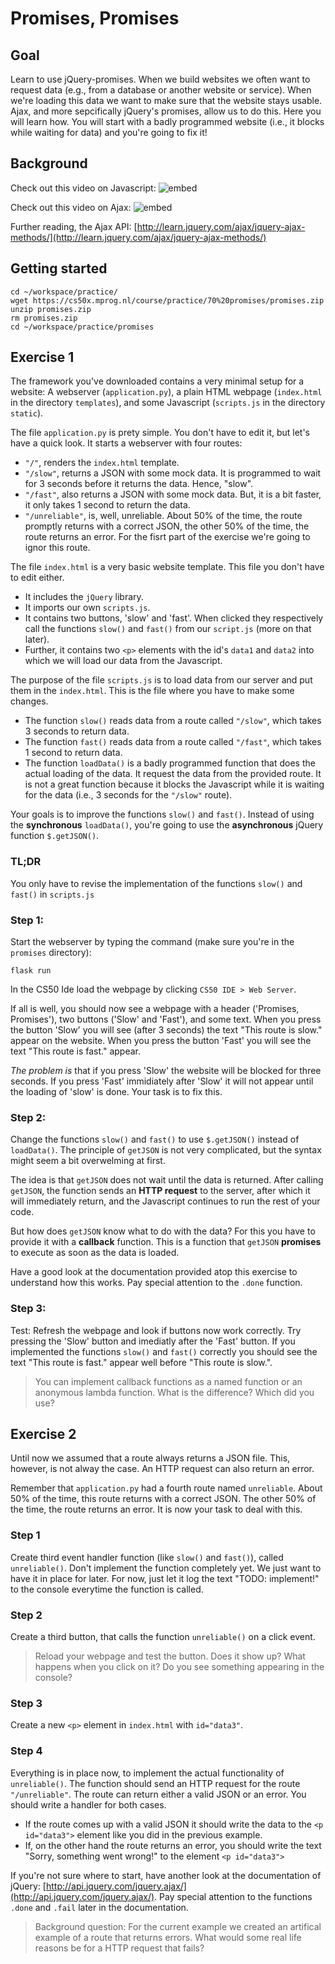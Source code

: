 # Promises, Promises

## Goal

Learn to use jQuery-promises. When we build websites we often want to request data (e.g., from a database or another website or service). When we're loading this data we want to make sure that the website stays usable. Ajax, and more sepcifically jQuery's promises, allow us to do this. Here you will learn how. You will start with a badly programmed website (i.e., it blocks while waiting for data) and you're going to fix it!

## Background

Check out this video on Javascript:
![embed](https://www.youtube.com/embed/Z93IaNfavZw)

Check out this video on Ajax:
![embed](https://www.youtube.com/embed/dQcBs4S-wEQ)

Further reading, the Ajax API:
[http://learn.jquery.com/ajax/jquery-ajax-methods/](http://learn.jquery.com/ajax/jquery-ajax-methods/)


## Getting started

    cd ~/workspace/practice/
    wget https://cs50x.mprog.nl/course/practice/70%20promises/promises.zip
    unzip promises.zip
    rm promises.zip
    cd ~/workspace/practice/promises

## Exercise 1

The framework you've downloaded contains a very minimal setup for a website: A webserver (`application.py`), a plain HTML webpage (`index.html` in the directory `templates`), and some Javascript (`scripts.js` in the directory `static`).

The file `application.py` is prety simple. You don't have to edit it, but let's have a quick look. It starts a webserver with four routes: 

- `"/"`, renders the `index.html` template.
- `"/slow"`, returns a JSON with some mock data. It is programmed to wait for 3 seconds before it returns the data. Hence, "slow".
- `"/fast"`, also returns a JSON with some mock data. But, it is a bit faster, it only takes 1 second to return the data.
- `"/unreliable"`, is, well, unreliable. About 50% of the time, the route promptly returns with a correct JSON, the other 50% of the time, the route returns an error. For the fisrt part of the exercise we're going to ignor this route.

The file `index.html` is a very basic website template. This file you don't have to edit either.

- It includes the `jQuery` library.
- It imports our own `scripts.js`.
- It contains two buttons, 'slow' and 'fast'. When clicked they respectively call the functions `slow()` and `fast()` from our `script.js` (more on that later).
- Further, it contains two `<p>` elements with the id's `data1` and `data2` into which we will load our data from the Javascript.

The purpose of the file `scripts.js` is to load data from our server and put them in the `index.html`. This is the file where you have to make some changes.

- The function `slow()` reads data from a route called `"/slow"`, which takes 3 seconds to return data.
- The function `fast()` reads data from a route called `"/fast"`, which takes 1 second to return data.
- The function `loadData()` is a badly programmed function that does the actual loading of the data. It request the data from the provided route. It is not a great function because it blocks the Javascript while it is waiting for the data (i.e., 3 seconds for the `"/slow"` route).

Your goals is to improve the functions `slow()` and `fast()`. Instead of using the **synchronous** `loadData()`, you're going to use the **asynchronous** jQuery function `$.getJSON()`.

### TL;DR

You only have to revise the implementation of the functions `slow()` and `fast()` in `scripts.js`

### Step 1:

Start the webserver by typing the command (make sure you're in the `promises` directory):

	flask run 

In the CS50 Ide load the webpage by clicking `CS50 IDE > Web Server`.

If all is well, you should now see a webpage with a header ('Promises, Promises'), two buttons ('Slow' and 'Fast'), and some text.
When you press the button 'Slow' you will see (after 3 seconds) the text "This route is slow." appear on the website. When you press the button 'Fast' you will see the text "This route is fast." appear. 

*The problem is* that if you press 'Slow' the website will be blocked for three seconds. If you press 'Fast' immidiately after 'Slow' it will not appear until the loading of 'slow' is done. Your task is to fix this.

### Step 2:

Change the functions `slow()` and `fast()` to use `$.getJSON()` instead of `loadData()`. The principle of `getJSON` is not very complicated, but the syntax might seem a bit overwelming at first.

The idea is that `getJSON` does not wait until the data is returned. After calling `getJSON`, the function sends an **HTTP request** to the server, after which it will immediately return, and the Javascript continues to run the rest of your code.

But how does `getJSON` know what to do with the data? For this you have to provide it with a **callback** function. This is a function that `getJSON` **promises** to execute as soon as the data is loaded.

Have a good look at the documentation provided atop this exercise to understand how this works. Pay special attention to the `.done` function.

### Step 3:

Test: Refresh the webpage and look if buttons now work correctly. Try pressing the 'Slow' button and imediatly after the 'Fast' button. If you implemented the functions `slow()` and `fast()` correctly you should see the text "This route is fast." appear well before "This route is slow.".

> You can implement callback functions as a named function or an anonymous lambda function. What is the difference? Which did you use? 

## Exercise 2

Until now we assumed that a route always returns a JSON file. This, however, is not alway the case. An HTTP request can also return an error.

Remember that `application.py` had a fourth route named `unreliable`. About 50% of the time, this route returns with a correct JSON. The other 50% of the time, the route returns an error. It is now your task to deal with this.

### Step 1

Create third event handler function (like `slow()` and `fast()`), called `unreliable()`. Don't implement the function completely yet. We just want to have it in place for later. For now, just let it log the text "TODO: implement!" to the console everytime the function is called.  

### Step 2

Create a third button, that calls the function `unreliable()` on a click event.

> Reload your webpage and test the button. Does it show up? What happens when you click on it? Do you see something appearing in the console?

### Step 3

Create a new `<p>` element in `index.html` with `id="data3"`.

### Step 4

Everything is in place now, to implement the actual functionality of `unreliable()`. The function should send an HTTP request for the route `"/unreliable"`. The route can return either a valid JSON or an error. You should write a handler for both cases.

- If the route comes up with a valid JSON it should write the data to the `<p id="data3">` element like you did in the previous example. 
- If, on the other hand the route returns an error, you should write the text "Sorry, something went wrong!" to the element `<p id="data3">`

If you're not sure where to start, have another look at the documentation of jQuery: [http://api.jquery.com/jquery.ajax/](http://api.jquery.com/jquery.ajax/). Pay special attention to the functions `.done` and `.fail` later in the documentation.

> Background question: For the current example we created an artifical example of a route that returns errors. What would some real life reasons be for a HTTP request that fails? 